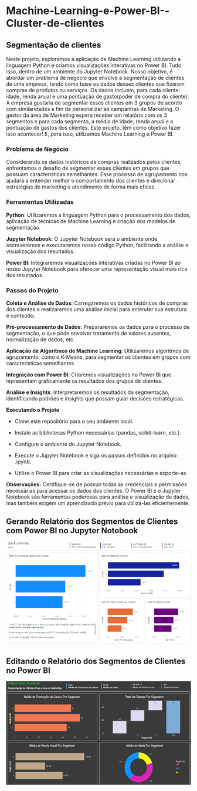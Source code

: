 # Machine-Learning-e-Power-BI--Cluster-de-clientes
## Segmentação de clientes

Neste projeto, exploramos a aplicação de Machine Learning utilizando a linguagem Python e criamos visualizações interativas no Power BI. Tudo isso, dentro de um ambiente do Jupyter Notebook. Nosso objetivo, é abordar um problema de negócio que envolve a segmentação de clientes de uma empresa, tendo como base os dados desses clientes que fizeram compras de produtos ou serviços. Os dados incluem, para cada cliente: idade, renda anual e uma pontuação de gasto(poder de compra do cliente). A empresa gostaria de segmentar esses clientes em 3 grupos de acordo com similaridades a fim de personalizar as campanhas de Marketing. O gestor da área de Marketing espera receber um relatório com os 3 segmentos e para cada segmento, a média de idade, renda anual e a pontuação de gastos dos clientes. Este projeto, têm como objetivo fazer isso acontecer! E, para isso, utilizamos Machine Learning e Power BI.

### Problema de Negócio
Considerando os dados históricos de compras realizados pelos clientes, enfrentamos o desafio de segmentar esses clientes em grupos que possuam características semelhantes. Esse processo de agrupamento nos ajudará a entender melhor o comportamento dos clientes e direcionar estratégias de marketing e atendimento de forma mais eficaz.

### Ferramentas Utilizadas
**Python**: Utilizaremos a linguagem Python para o processamento dos dados, aplicação de técnicas de Machine Learning e criação dos modelos de segmentação.
    
**Jupyter Notebook**: O Jupyter Notebook será o ambiente onde escreveremos e executaremos nosso código Python, facilitando a análise e visualização dos resultados.
    
**Power BI**: Integraremos visualizações interativas criadas no Power BI ao nosso Jupyter Notebook para oferecer uma representação visual mais rica dos resultados.


### Passos do Projeto
**Coleta e Análise de Dados**: Carregaremos os dados históricos de compras dos clientes e realizaremos uma análise inicial para entender sua estrutura e conteúdo.

**Pré-processamento de Dados**: Prepararemos os dados para o processo de segmentação, o que pode envolver tratamento de valores ausentes, normalização de dados, etc.

**Aplicação de Algoritmos de Machine Learning**: Utilizaremos algoritmos de agrupamento, como o K-Means, para segmentar os clientes em grupos com características semelhantes.

**Integração com Power BI**: Criaremos visualizações no Power BI que representam graficamente os resultados dos grupos de clientes.

**Análise e Insights**: Interpretaremos os resultados da segmentação, identificando padrões e insights que possam guiar decisões estratégicas.

**Executando o Projeto**
  - Clone este repositório para o seu ambiente local.
    
  - Instale as bibliotecas Python necessárias (pandas, scikit-learn, etc.).
    
  - Configure o ambiente do Jupyter Notebook.
    
  - Execute o Jupyter Notebook e siga os passos definidos no arquivo .ipynb.
    
  - Utilize o Power BI para criar as visualizações necessárias e exporte-as.

**Observações:**
Certifique-se de possuir todas as credenciais e permissões necessárias para acessar os dados dos clientes.
O Power BI e o Jupyter Notebook são ferramentas poderosas para análise e visualização de dados, mas também exigem um aprendizado prévio para utilizá-las eficientemente.

## Gerando Relatório dos Segmentos de Clientes com Power BI no Jupyter Notebook
![Tabelas](https://github.com/murilovalenso/Machine-Learning-e-Power-BI---Cluster-de-clientes/blob/main/Power%20BI-parte%201.png)

## Editando o Relatório dos Segmentos de Clientes no Power BI
![Tabelas](https://github.com/murilovalenso/Machine-Learning-e-Power-BI---Cluster-de-clientes/blob/main/Power_BI-parte%202.png)


